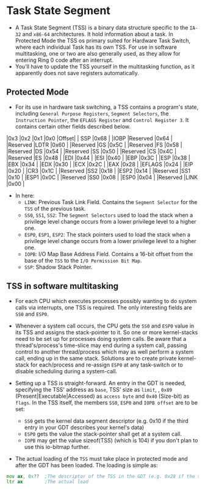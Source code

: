 # Task State Segment

- A Task State Segment (TSS) is a binary data structure specific to the `IA-32` and `x86-64` architectures. It hold information about a task. In Protected Mode the TSS os primary suited for Hardware Task Switch, where each individual Task has its own TSS. For use in software multitasking, one or two are also generally used, as they allow for entering Ring 0 code after an interrupt.
- You'll have to update the TSS yourself in the multitasking function, as it apparently does not save registers automatically.

## Protected Mode

- For its use in hardware task switching, a TSS contains a program's state, including `General Purpose Registers`, `Segment Selectors`, the `Instruction Pointer`, the `EFLAGS Register` and `Control Register 3`. It contains certain other fields described below.

|0x3    |0x2    |0x1    |0x0    |Offset|
|      SSP                      |0x68  |
|IOBP           |Reserved       |0x64  |
|Reserved       |LDTR           |0x60  |
|Reserved       |GS             |0x5C  |
|Reserved       |FS             |0x58  |
|Reserved       |DS             |0x54  |
|Reserved       |SS             |0x50  |
|Reserved       |CS             |0x4C  |
|Reserved       |ES             |0x48  |
|EDI                            |0x44  |
|ESI                            |0x40  |
|EBP                            |0x3C  |
|ESP                            |0x38  |
|EBX                            |0x34  |
|EDX                            |0x30  |
|ECX                            |0x2C  |
|EAX                            |0x28  |
|EFLAGS                         |0x24  |
|EIP                            |0x20  |
|CR3                            |0x1C  |
|Reserved       |SS2            |0x18  |
|ESP2                           |0x14  |
|Reserved       |SS1            |0x10  |
|ESP1                           |0x0C  |
|Reserved       |SS0            |0x08  |
|ESP0                           |0x04  |
|Reserved       |LINK           |0x00  |

- In here:
  - `LINK`: Previous Task Link Field. Contains the `Segment Selector` for the `TSS` of the previous task.
  - `SS0`, `SS1`, `SS2`: The `Segment Selectors` used to load the stack when a privilege level change occurs from a lower privilege level to a higher one.
  - `ESP0`, `ESP1`, `ESP2`: The stack pointers used to load the stack when a privilege level change  occurs from a lower privilege level to a higher one.
  - `IOPB`: I/O Map Base Address Field. Contains a 16-bit offset from the base of the `TSS` to the `I/O Permission Bit Map`.
  - `SSP`: Shadow Stack Pointer.

## TSS in software multitasking

- For each CPU which executes processes possibly wanting to do system calls via interrupts, one TSS is required. The only interesting fields are `SS0` and `ESP0`.
- Whenever a system call occurs, the CPU gets the `SS0` and `ESP0` value in its TSS and assigns the stack-pointer to it. So one or more kernel-stacks need to be set up for processes doing system calls. Be aware that a thread's/process's time-slice may end during a system call, passing control to another thread/process which may as well perform a system call, ending up in the same stack. Solutions are to create  private kernel-stack for each/process and re-assign `ESP0` at any task-switch or to disable scheduling during a system-call.
- Setting up a TSS is straight-forward. An entry in the GDT is needed, specifying the TSS' address as `base`, TSS' size as `limit`, , `0x89` (Present|Executable|Accessed) as `access byte` and `0x40` (Size-bit) as `flags`. In the TSS itself, the members `SS0`, `ESP0` and `IOPB offset` are to be set:
  - `SS0` gets the kernel data segment descriptor (e.g. 0x10 if the third entry in your GDT describes your kernel's data)
  - `ESP0` gets the value the stack-pointer shall get at a system call.
  - `IOPB` may get the value sizeof(TSS) (which is 104) if you don't plan to use this io-bitmap further.

- The actual loading of the `TSS` must take place in protected mode and after the GDT has been loaded. The loading is simple as:

```asm
mov ax, 0x??  ;The descriptor of the TSS in the GDT (e.g. 0x28 if the sixths entry in your GDT describes your TSS)
ltr ax        ;The actual load
```
